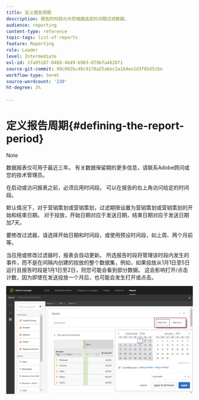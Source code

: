 ```yaml
---
title: 定义报告周期
description: 报告的时段允许您根据选定的日期过滤数据。
audience: reporting
content-type: reference
topic-tags: list-of-reports
feature: Reporting
role: Leader
level: Intermediate
exl-id: 1fa05187-0488-4649-b903-079bfa4628f1
source-git-commit: 99c092bc40c9176a25a6ec2a164ee1d3f85d5cbe
workflow-type: tm+mt
source-wordcount: '230'
ht-degree: 3%

---
```


# 定义报告周期{#defining-the-report-period}

>[!NOTE]
>
>数据报表仅可用于最近三年。 有关数据保留期的更多信息，请联系Adobe顾问或您的技术管理员。

在启动或访问报表之前，必须应用时间段。 可以在报告的右上角访问给定的时间段。

默认情况下，对于营销策划或营销策划，过滤期限设置为营销策划或营销策划的开始和结束日期。 对于投放，开始日期对应于发送日期，结束日期对应于发送日期加7天。

要修改过滤器，请选择开始日期和时间段，或使用预设时间段，如上周、两个月前等。

当应用或修改过滤器时，报表会自动更新。 所选报告时段将管理该时段内发生的事件，而不是在间隔内创建的投放的整个数据集，例如，如果投放从1月1日至5日运行且报告时段是1月1日至2日，则您可能会看到部分数据。 这会影响打开/点击计数，因为即使在发送投放一个月后，也可能会发生打开或点击。

![](assets/campaign_reports_5.png)
